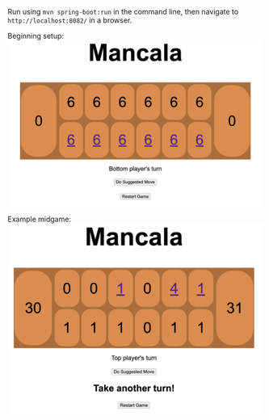 Run using `mvn spring-boot:run` in the command line, then navigate to `http://localhost:8082/` in a browser.

Beginning setup:
![Initial setup](game-setup-screenshot.png)

Example midgame:
![Midgame](midgame-screenshot.png)
